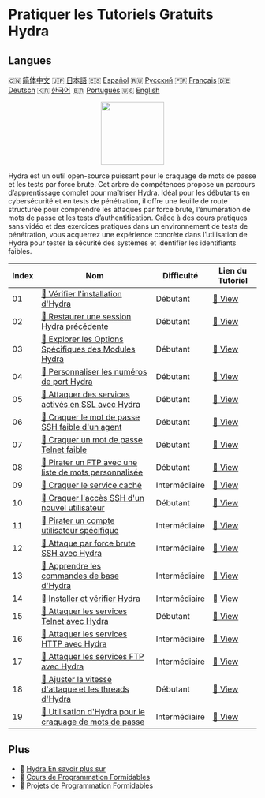 # Pratiquer les Tutoriels Gratuits Hydra

## Langues

🇨🇳 [简体中文](README_zh.md) 🇯🇵 [日本語](README_ja.md) 🇪🇸 [Español](README_es.md) 🇷🇺 [Русский](README_ru.md) 🇫🇷 [Français](README_fr.md) 🇩🇪 [Deutsch](README_de.md) 🇰🇷 [한국어](README_ko.md) 🇧🇷 [Português](README_pt.md) 🇺🇸 [English](README.md) 

<div align="center">
<img width="128px" src="https://file.labex.io/path/fqzGODJFWPbL.png">
</div>

Hydra est un outil open-source puissant pour le craquage de mots de passe et les tests par force brute. Cet arbre de compétences propose un parcours d’apprentissage complet pour maîtriser Hydra. Idéal pour les débutants en cybersécurité et en tests de pénétration, il offre une feuille de route structurée pour comprendre les attaques par force brute, l’énumération de mots de passe et les tests d’authentification. Grâce à des cours pratiques sans vidéo et des exercices pratiques dans un environnement de tests de pénétration, vous acquerrez une expérience concrète dans l’utilisation de Hydra pour tester la sécurité des systèmes et identifier les identifiants faibles.

|   Index | Nom                                                                                                                                        | Difficulté    | Lien du Tutoriel                                                                             |
|---------|--------------------------------------------------------------------------------------------------------------------------------------------|---------------|----------------------------------------------------------------------------------------------|
|      01 | [📖 Vérifier l'installation d'Hydra](https://labex.io/fr/tutorials/hydra-verify-hydra-installation-549983)                                 | Débutant      | [🔗 View](https://labex.io/fr/tutorials/hydra-verify-hydra-installation-549983)              |
|      02 | [📖 Restaurer une session Hydra précédente](https://labex.io/fr/tutorials/hydra-restore-a-previous-hydra-session-550772)                   | Débutant      | [🔗 View](https://labex.io/fr/tutorials/hydra-restore-a-previous-hydra-session-550772)       |
|      03 | [📖 Explorer les Options Spécifiques des Modules Hydra](https://labex.io/fr/tutorials/hydra-explore-hydra-module-specific-options-550767)  | Débutant      | [🔗 View](https://labex.io/fr/tutorials/hydra-explore-hydra-module-specific-options-550767)  |
|      04 | [📖 Personnaliser les numéros de port Hydra](https://labex.io/fr/tutorials/hydra-customize-hydra-port-numbers-550765)                      | Débutant      | [🔗 View](https://labex.io/fr/tutorials/hydra-customize-hydra-port-numbers-550765)           |
|      05 | [📖 Attaquer des services activés en SSL avec Hydra](https://labex.io/fr/tutorials/hydra-attack-ssl-enabled-services-with-hydra-550762)    | Débutant      | [🔗 View](https://labex.io/fr/tutorials/hydra-attack-ssl-enabled-services-with-hydra-550762) |
|      06 | [📖 Craquer le mot de passe SSH faible d'un agent](https://labex.io/fr/tutorials/hydra-crack-agent-s-weak-ssh-password-550753)             | Débutant      | [🔗 View](https://labex.io/fr/tutorials/hydra-crack-agent-s-weak-ssh-password-550753)        |
|      07 | [📖 Craquer un mot de passe Telnet faible](https://labex.io/fr/tutorials/hydra-crack-a-weak-telnet-password-550745)                        | Débutant      | [🔗 View](https://labex.io/fr/tutorials/hydra-crack-a-weak-telnet-password-550745)           |
|      08 | [📖 Pirater un FTP avec une liste de mots personnalisée](https://labex.io/fr/tutorials/hydra-crack-ftp-with-custom-wordlist-550733)        | Débutant      | [🔗 View](https://labex.io/fr/tutorials/hydra-crack-ftp-with-custom-wordlist-550733)         |
|      09 | [📖 Craquer le service caché](https://labex.io/fr/tutorials/hydra-crack-the-hidden-service-550719)                                         | Intermédiaire | [🔗 View](https://labex.io/fr/tutorials/hydra-crack-the-hidden-service-550719)               |
|      10 | [📖 Craquer l'accès SSH d'un nouvel utilisateur](https://labex.io/fr/tutorials/hydra-crack-new-user-ssh-login-550712)                      | Débutant      | [🔗 View](https://labex.io/fr/tutorials/hydra-crack-new-user-ssh-login-550712)               |
|      11 | [📖 Pirater un compte utilisateur spécifique](https://labex.io/fr/tutorials/linux-cracking-a-specific-user-account-415951)                 | Intermédiaire | [🔗 View](https://labex.io/fr/tutorials/linux-cracking-a-specific-user-account-415951)       |
|      12 | [📖 Attaque par force brute SSH avec Hydra](https://labex.io/fr/tutorials/hydra-brute-force-ssh-in-hydra-549926)                           | Intermédiaire | [🔗 View](https://labex.io/fr/tutorials/hydra-brute-force-ssh-in-hydra-549926)               |
|      13 | [📖 Apprendre les commandes de base d'Hydra](https://labex.io/fr/tutorials/hydra-learn-basic-hydra-commands-549918)                        | Intermédiaire | [🔗 View](https://labex.io/fr/tutorials/hydra-learn-basic-hydra-commands-549918)             |
|      14 | [📖 Installer et vérifier Hydra](https://labex.io/fr/tutorials/hydra-install-and-verify-hydra-549917)                                      | Intermédiaire | [🔗 View](https://labex.io/fr/tutorials/hydra-install-and-verify-hydra-549917)               |
|      15 | [📖 Attaquer les services Telnet avec Hydra](https://labex.io/fr/tutorials/hydra-attack-telnet-services-with-hydra-549916)                 | Débutant      | [🔗 View](https://labex.io/fr/tutorials/hydra-attack-telnet-services-with-hydra-549916)      |
|      16 | [📖 Attaquer les services HTTP avec Hydra](https://labex.io/fr/tutorials/hydra-attack-http-services-with-hydra-549915)                     | Intermédiaire | [🔗 View](https://labex.io/fr/tutorials/hydra-attack-http-services-with-hydra-549915)        |
|      17 | [📖 Attaquer les services FTP avec Hydra](https://labex.io/fr/tutorials/hydra-attack-ftp-services-with-hydra-549914)                       | Intermédiaire | [🔗 View](https://labex.io/fr/tutorials/hydra-attack-ftp-services-with-hydra-549914)         |
|      18 | [📖 Ajuster la vitesse d'attaque et les threads d'Hydra](https://labex.io/fr/tutorials/hydra-adjust-hydra-attack-speed-and-threads-549913) | Débutant      | [🔗 View](https://labex.io/fr/tutorials/hydra-adjust-hydra-attack-speed-and-threads-549913)  |
|      19 | [📖 Utilisation d'Hydra pour le craquage de mots de passe](https://labex.io/fr/tutorials/linux-using-hydra-to-crack-passwords-415960)      | Intermédiaire | [🔗 View](https://labex.io/fr/tutorials/linux-using-hydra-to-crack-passwords-415960)         |

## Plus

- 🔗 [Hydra En savoir plus sur](https://labex.io/fr/skilltrees/hydra)
- 🔗 [Cours de Programmation Formidables](https://github.com/labex-labs/awesome-programming-courses)
- 🔗 [Projets de Programmation Formidables](https://github.com/labex-labs/awesome-programming-projects)

